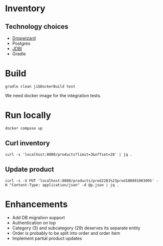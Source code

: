 # Inventory

## Technology choices

- [Dropwizard](dropwizard.io)
- Postgres
- [JDBI](jdbi.org)
- Gradle

# Build

`gradle clean jibDockerBuild test`

We need docker image for the integration tests.

# Run locally

`docker compose up`

## Curl inventory
`curl -s 'localhost:8080/products?limit=3&offset=20' | jq .`

## Update product
`curl -s -X PUT 'localhost:8080/products/prod2281%23prod100091003095' -H "Content-Type: application/json" -d @p.json | jq .`

# Enhancements
- Add DB migration support
- Authentication on top
- Category (3) and subcategory (29) deserves its separate entity
- Order is probably to be split into order and order item
- Implement partial product updates